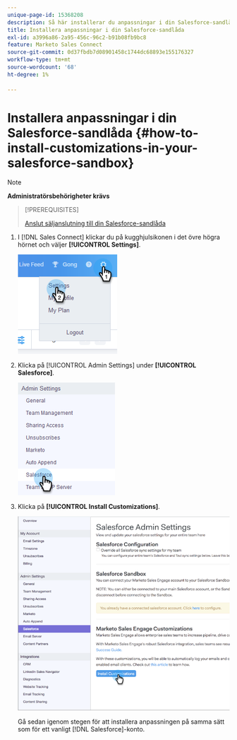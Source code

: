 ```yaml
---
unique-page-id: 15368208
description: Så här installerar du anpassningar i din Salesforce-sandlåda - Marketo Docs - produktdokumentation
title: Installera anpassningar i din Salesforce-sandlåda
exl-id: a3996a86-2a95-456c-96c2-b91b08fb9bc8
feature: Marketo Sales Connect
source-git-commit: 0d37fbdb7d08901458c1744dc68893e155176327
workflow-type: tm+mt
source-wordcount: '68'
ht-degree: 1%

---
```


# Installera anpassningar i din Salesforce-sandlåda {#how-to-install-customizations-in-your-salesforce-sandbox}

>[!NOTE]
>
>**Administratörsbehörigheter krävs**

>[!PREREQUISITES]
>
>[Anslut säljanslutning till din Salesforce-sandlåda](/help/marketo/product-docs/marketo-sales-connect/crm/salesforce-customization/how-to-connect-sales-connect-to-your-salesforce-sandbox.md)

1. I [!DNL Sales Connect] klickar du på kugghjulsikonen i det övre högra hörnet och väljer **[!UICONTROL Settings]**.

   ![](assets/one-3.png)

1. Klicka på [!UICONTROL Admin Settings] under **[!UICONTROL Salesforce]**.

   ![](assets/two-3.png)

1. Klicka på **[!UICONTROL Install Customizations]**.

   ![](assets/three-3.png)

   Gå sedan igenom stegen för att installera anpassningen på samma sätt som för ett vanligt [!DNL Salesforce]-konto.
